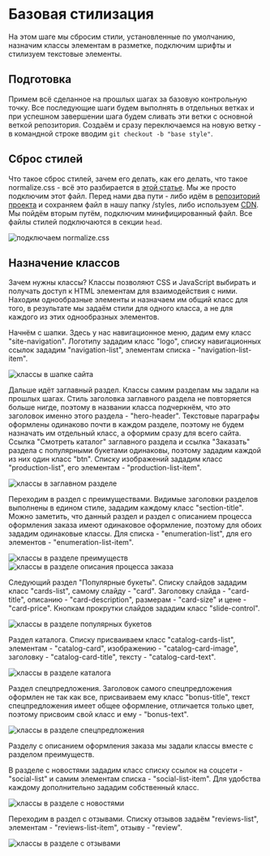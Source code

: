 # Базовая стилизация

На этом шаге мы сбросим стили, установленные по умолчанию, назначим классы элементам в разметке, подключим шрифты и стилизуем текстовые элементы.

## Подготовка

Примем всё сделанное на прошлых шагах за базовую контрольную точку. Все последующие шаги будем выполнять в отдельных ветках и при успешном завершении шага будем сливать эти ветки с основной веткой репозитория. Создаём и сразу переключаемся на новую ветку - в командной строке вводим `git checkout -b "base style"`.

## Сброс стилей

Что такое сброс стилей, зачем его делать, как его делать, что такое normalize.css - всё это разбирается в [этой статье](https://habr.com/ru/company/htmlacademy/blog/342052/). Мы же просто подключим этот файл. Перед нами два пути - либо идём в [репозиторий проекта](https://necolas.github.io/normalize.css/8.0.1/normalize.css) и сохраняем файл в нашу папку /styles, либо используем [CDN](https://cdnjs.com/libraries/normalize). Мы пойдём вторым путём, подключим минифицированный файл. Все файлы стилей подключаются в секции `head`.

![подключаем normalize.css](./../img/02-1.jpg)

## Назначение классов

Зачем нужны классы? Классы позволяют CSS и JavaScript выбирать и получать доступ к HTML элементам для взаимодействия с ними. Находим однообразные элементы и назначаем им общий класс для того, в результате мы задаём стили для одного класса, а не для каждого из этих однообразных элементов.

Начнём с шапки. Здесь у нас навигационное меню, дадим ему класс "site-navigation". Логотипу зададим класс "logo", списку навигационных ссылок зададим "navigation-list", элементам списка - "navigation-list-item".

![классы в шапке сайта](./../img/02-2.jpg)

Дальше идёт заглавный раздел. Классы самим разделам мы задали на прошлых шагах. Стиль заголовка заглавного раздела не повторяется больше нигде, поэтому в названии класса подчеркнём, что это заголовок именно этого раздела - "hero-header".
Текстовые параграфы оформлены одинаково почти в каждом разделе, поэтому не будем назначать им отдельный класс, а оформим сразу для всего сайта.
Ссылка "Смотреть каталог" заглавного раздела и ссылка "Заказать" раздела с популярными букетами одинаковы, поэтому зададим каждой из них один класс "btn".
Списку изображений зададим класс "production-list", его элементам - "production-list-item".

![классы в заглавном разделе](./../img/02-3.jpg)

Переходим в раздел с преимуществами. Видимые заголовки разделов выполнены в едином стиле, зададим каждому класс "section-title".
Можно заметить, что данный раздел и раздел с описанием процесса оформления заказа имеют одинаковое оформление, поэтому для обоих зададим одинаковые классы. Для списка - "enumeration-list", для его элементов - "enumeration-list-item".

![классы в разделе преимуществ](./../img/02-4.jpg)
![классы в разделе описания процесса заказа](./../img/02-5.jpg)

Следующий раздел "Популярные букеты". Списку слайдов зададим класс "cards-list", самому слайду - "card". Заголовку слайда - "card-title", описанию - "card-description", размерам - "card-size" и цене - "card-price".
Кнопкам прокрутки слайдов зададим класс "slide-control".

![классы в разделе популярных букетов](./../img/02-6.jpg)

Раздел каталога. Списку присваиваем класс "catalog-cards-list", элементам - "catalog-card", изображению - "catalog-card-image", заголовку - "catalog-card-title", тексту - "catalog-card-text".

![классы в разделе каталога](./../img/02-7.jpg)

Раздел спецпредложения. Заголовок самого спецпредложения оформлен не так как все, присваиваем ему класс "bonus-title", текст спецпредложения имеет общее оформление, отличается только цвет, поэтому присвоим свой класс и ему - "bonus-text".

![классы в разделе спецпредложения](./../img/02-8.jpg)

Разделу с описанием оформления заказа мы задали классы вместе с разделом преимуществ.

В разделе с новостями зададим класс списку ссылок на соцсети - "social-list" и самим элементам списка - "social-list-item". Для удобства каждому дополнительно зададим собственный класс.

![классы в разделе с новостями](./../img/02-9.jpg)

Переходим в раздел с отзывами. Списку отзывов задаём "reviews-list", элементам - "reviews-list-item", отзыву - "review".

![классы в разделе с отзывами](./../img/02-10.jpg)